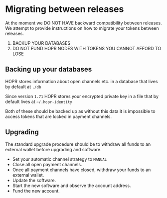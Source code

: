 # Migrating between releases

At the moment we DO NOT HAVE backward compatibility between releases. We attempt
to provide instructions on how to migrate your tokens between releases.

1. BACKUP YOUR DATABASES
2. DO NOT FUND HOPR NODES WITH TOKENS YOU CANNOT AFFORD TO LOSE

## Backing up your databases

HOPR stores information about open channels etc. in a database that lives by
default at `./db`

Since version `1.71` HOPR stores your encrypted private key in a file that by
default lives at `~/.hopr-identity`

Both of these should be backed up as without this data it is impossible to
access tokens that are locked in payment channels.

## Upgrading

The standard upgrade procedure should be to withdraw all funds to an external
wallet before upgrading and software.

- Set your automatic channel strategy to `MANUAL`
- Close all open payment channels.
- Once all payment channels have closed, withdraw your funds to an external
  wallet.
- Update the software.
- Start the new software and observe the account address.
- Fund the new account.
